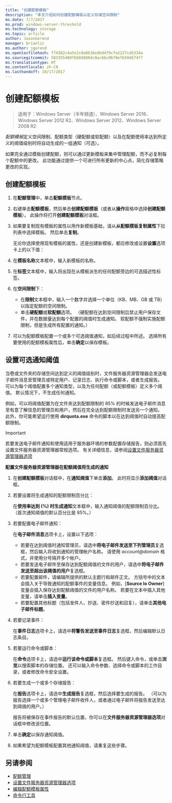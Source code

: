 ```yaml
---
title: "创建配额模板"
description: "本文介绍如何创建配额模板以定义存储空间限制"
ms.date: 7/7/2017
ms.prod: windows-server-threshold
ms.technology: storage
ms.topic: article
author: JasonGerend
manager: brianlic
ms.author: jgerend
ms.openlocfilehash: f74382c4a5e2c0a8636edbd4f9cfe2227cd6334a
ms.sourcegitcommit: 583355400f6b0d880dc0ac6bc06f0efb50d674f7
ms.translationtype: HT
ms.contentlocale: zh-CN
ms.lasthandoff: 10/17/2017
---
```

# <a name="create-a-quota-template"></a>创建配额模板

> 适用于：Windows Server（半年频道）、Windows Server 2016、Windows Server 2012 R2、Windows Server 2012、Windows Server 2008 R2

*配额模板*定义空间限制、配额类型（硬配额或软配额）以及在配额使用率达到所定义的阈值级别时将自动生成的一组通知（可选）。

如果完全通过模板创建配额，则可以通过更新模板来集中管理配额，而不必复制每个配额中的更改。 此功能通过提供一个可进行所有更新的中心点，简化存储策略更改的实现。

## <a name="to-create-a-quota-template"></a>创建配额模板

1.  在**配额管理**中，单击**配额模板**节点。

2.  右键单击**配额模板**，然后单击**创建配额模板**（或者从**操作**窗格中选择**创建配额模板**）。 此操作将打开**创建配额模板**对话框。

3.  如果要复制现有模板的属性以用作新模板基础，请从**从配额模板复制属性**下拉列表中选择模板。 然后单击**复制**。

    无论你选择使用现有模板的属性，还是创建新模板，都应修改或设置**设置**选项卡上的以下值：

4.  在**模板名称**文本框中，输入新模板的名称。

5.  在**标签**文本框中，输入将出现在从模板派生的任何配额旁边的可选描述性标签。

6.  在**空间限制**下：

    -   在**限制**文本框中，输入一个数字并选择一个单位（KB、MB、GB 或 TB）以指定配额的空间限制。
    -   单击**硬配额**或**软配额**选项。 （硬配额在达到空间限制后禁止用户保存文件，并在数据量达到每个配置的阈值时生成通知。 软配额不强制实施配额限制，但是生成所有配置的通知。）

7.  可以为配额模板配置一个或多个可选阈值通知，如后续过程中所述。 选择所有要使用的配额模板属性后，单击**确定**以保存模板。

## <a name="setting-optional-notification-thresholds"></a>设置可选通知阈值

当卷或文件夹的存储空间达到定义的阈值级别时，文件服务器资源管理器会发送电子邮件消息至管理员或特定用户、记录日志、执行命令或脚本，或者生成报告。 可以为每个阈值配置多个通知类型，以及为任何配额（或配额模板）定义多个阈值。 默认情况下，不生成任何通知。

例如，可以将阈值配置为在文件夹达到配额限制的 85% 的时候发送电子邮件消息至有意了解信息的管理员和用户，然后在完全达到配额限制时发送另一个通知。 此外，你可能希望运行使用 **dirquota.exe** 命令的脚本以在达到阈值时自动提高配额限制。

> [!Important]
> 若要发送电子邮件通知和使用适用于服务器环境的参数配置存储报告，则必须首先设置文件服务器资源管理器常规选项。 有关详细信息，请参阅[设置文件服务器资源管理器选项](setting-file-server-resource-manager-options.md)

**配置文件服务器资源管理器在配额阈值将生成的通知**

1.  在**创建配额模板**对话框中，在**通知阈值**下单击**添加**。 此时将显示**添加阈值**对话框。

2.  若要设置将生成通知的配额限制百分比：

    在**使用率达到 (%) 时生成通知**文本框中，输入通知阈值的配额限制百分比。 （首次通知阈值的默认百分比是 85%。）

3.  若要配置电子邮件通知：

    在**电子邮件消息**选项卡上，设置以下选项：

    -   若要在达到阈值时通知管理员，请选中**将电子邮件发送至下列管理员**复选框，然后输入将收到通知的管理帐户名称。 请使用 *account@domain* 格式，并使用分号隔开多个帐户。
    -   若要发送电子邮件至保存达到配额阈值的文件的用户，请选中**将电子邮件发送至超出该阈值的用户**复选框。
    -   若要配置邮件，请编辑所提供的默认主题行和邮件正文。 方括号中的文本会插入关于导致通知的配额事件的变量信息。 例如，\[**Source Io Owner**\] 变量会插入保存达到配额阈值的文件的用户名称。 若要在文本中插入其他变量，请单击**插入变量**。
    -   若要配置其他标题（包括发件人、抄送、密件抄送和回复），请单击**其他电子邮件标题**。

4.  若要记录事件：

    在**事件日志**选项卡上，请选中**将警告发送至事件日志**复选框，然后编辑默认日志条目。

5.  若要运行命令或脚本：

    在**命令**选项卡上，请选中**运行该命令或脚本**复选框。 然后键入命令，或单击**浏览**以搜索脚本的存储位置。 还可以输入命令参数、选择命令或脚本的工作目录，或者修改命令安全设置。

6.  若要生成一个或多个存储报告：

    在**报告**选项卡上，请选中**生成报告**复选框，然后选择要生成的报告。 （可以为报告选择一个或多个管理电子邮件收件人，或者通过电子邮件将报告发送至达到阈值的用户。）

    报告将被保存在事件报告的默认位置，你可以在**文件服务器资源管理器选项**对话框中修改该位置。

7.  单击**确定**以保存通知阈值。

8.  如果希望为配额模板配置其他通知阈值，请重复这些步骤。

## <a name="see-also"></a>另请参阅

-   [配额管理](quota-management.md)
-    [设置文件服务器资源管理器选项](setting-file-server-resource-manager-options.md)
-   [编辑配额模板属性](edit-quota-template-properties.md)
-   [命令行工具](command-line-tools.md)


